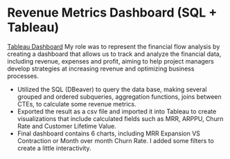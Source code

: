 # Revenue Metrics Dashboard (SQL + Tableau)

[Tableau Dashboard]([https://www.example.com](https://public.tableau.com/views/ProiectRevenueMetrics_17285775370570/RevenueMetrics?:language=en-US&:sid=&:redirect=auth&:display_count=n&:origin=viz_share_link))
My role was to represent the financial flow analysis by creating a dashboard that allows us to track and analyze the financial data, including revenue, expenses and profit, aiming to help project managers develop strategies at increasing revenue and optimizing business processes.
- Utilized the SQL (DBeaver) to query the data base, making several grouped and ordered subqueries, aggregation functions, joins between CTEs, to calculate some revenue metrics.
- Exported the result as a csv file and imported it into Tableau to create visualizations that include calculated fields such as MRR, ARPPU, Churn Rate and Customer Lifetime Value.
- Final dashboard contains 6 charts, including MRR Expansion VS Contraction or Month over month Churn Rate. I added some filters to create a little interactivity.
